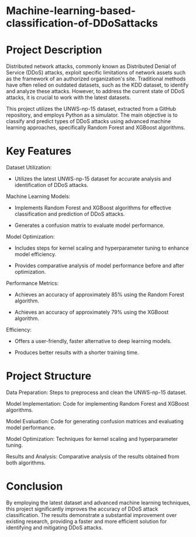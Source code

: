 # Machine-learning-based-classification-of-DDoSattacks

# Project Description

Distributed network attacks, commonly known as Distributed Denial of Service (DDoS) attacks, exploit specific limitations of network assets such as the framework of an authorized organization's site. Traditional methods have often relied on outdated datasets, such as the KDD dataset, to identify and analyze these attacks. However, to address the current state of DDoS attacks, it is crucial to work with the latest datasets.

This project utilizes the UNWS-np-15 dataset, extracted from a GitHub repository, and employs Python as a simulator. The main objective is to classify and predict types of DDoS attacks using advanced machine learning approaches, specifically Random Forest and XGBoost algorithms.


# Key Features

Dataset Utilization:

- Utilizes the latest UNWS-np-15 dataset for accurate analysis and identification of DDoS attacks.

Machine Learning Models:

- Implements Random Forest and XGBoost algorithms for effective classification and prediction of DDoS attacks.

- Generates a confusion matrix to evaluate model performance.

Model Optimization:

- Includes steps for kernel scaling and hyperparameter tuning to enhance model efficiency.

- Provides comparative analysis of model performance before and after optimization.

Performance Metrics:

- Achieves an accuracy of approximately 85% using the Random Forest algorithm.

- Achieves an accuracy of approximately 79% using the XGBoost algorithm.

Efficiency:

- Offers a user-friendly, faster alternative to deep learning models.

- Produces better results with a shorter training time.


# Project Structure

Data Preparation: Steps to preprocess and clean the UNWS-np-15 dataset.

Model Implementation: Code for implementing Random Forest and XGBoost algorithms.

Model Evaluation: Code for generating confusion matrices and evaluating model performance.

Model Optimization: Techniques for kernel scaling and hyperparameter tuning.

Results and Analysis: Comparative analysis of the results obtained from both algorithms.


# Conclusion

By employing the latest dataset and advanced machine learning techniques, this project significantly improves the accuracy of DDoS attack classification. The results demonstrate a substantial improvement over existing research, providing a faster and more efficient solution for identifying and mitigating DDoS attacks.
